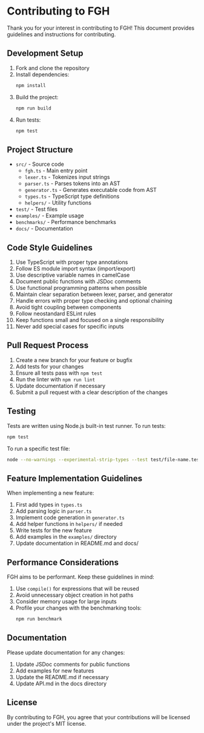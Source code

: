 # Contributing to FGH

Thank you for your interest in contributing to FGH! This document provides guidelines and instructions for contributing.

## Development Setup

1. Fork and clone the repository
2. Install dependencies:
   ```bash
   npm install
   ```
3. Build the project:
   ```bash
   npm run build
   ```
4. Run tests:
   ```bash
   npm test
   ```

## Project Structure

- `src/` - Source code
  - `fgh.ts` - Main entry point
  - `lexer.ts` - Tokenizes input strings
  - `parser.ts` - Parses tokens into an AST
  - `generator.ts` - Generates executable code from AST
  - `types.ts` - TypeScript type definitions
  - `helpers/` - Utility functions
- `test/` - Test files
- `examples/` - Example usage
- `benchmarks/` - Performance benchmarks
- `docs/` - Documentation

## Code Style Guidelines

1. Use TypeScript with proper type annotations
2. Follow ES module import syntax (import/export)
3. Use descriptive variable names in camelCase
4. Document public functions with JSDoc comments
5. Use functional programming patterns when possible
6. Maintain clear separation between lexer, parser, and generator
7. Handle errors with proper type checking and optional chaining
8. Avoid tight coupling between components
9. Follow neostandard ESLint rules
10. Keep functions small and focused on a single responsibility
11. Never add special cases for specific inputs

## Pull Request Process

1. Create a new branch for your feature or bugfix
2. Add tests for your changes
3. Ensure all tests pass with `npm test`
4. Run the linter with `npm run lint`
5. Update documentation if necessary
6. Submit a pull request with a clear description of the changes

## Testing

Tests are written using Node.js built-in test runner. To run tests:

```bash
npm test
```

To run a specific test file:

```bash
node --no-warnings --experimental-strip-types --test test/file-name.test.ts
```

## Feature Implementation Guidelines

When implementing a new feature:

1. First add types in `types.ts`
2. Add parsing logic in `parser.ts`
3. Implement code generation in `generator.ts`
4. Add helper functions in `helpers/` if needed
5. Write tests for the new feature
6. Add examples in the `examples/` directory
7. Update documentation in README.md and docs/

## Performance Considerations

FGH aims to be performant. Keep these guidelines in mind:

1. Use `compile()` for expressions that will be reused
2. Avoid unnecessary object creation in hot paths
3. Consider memory usage for large inputs
4. Profile your changes with the benchmarking tools:
   ```bash
   npm run benchmark
   ```

## Documentation

Please update documentation for any changes:

1. Update JSDoc comments for public functions
2. Add examples for new features
3. Update the README.md if necessary
4. Update API.md in the docs directory

## License

By contributing to FGH, you agree that your contributions will be licensed under the project's MIT license.
